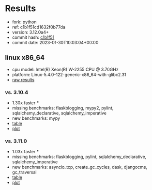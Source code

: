 # Results

- fork: python
- ref: c1b1f51cd1632f0b77da
- version: 3.12.0a4+
- commit hash: [c1b1f51](https://github.com/python/cpython/commit/c1b1f51)
- commit date: 2023-01-30T10:03:04+00:00

## linux x86_64

- cpu model: Intel(R) Xeon(R) W-2255 CPU @ 3.70GHz
- platform: Linux-5.4.0-122-generic-x86_64-with-glibc2.31
- [raw results](bm-20230130-linux-x86_64-python-c1b1f51cd1632f0b77da-3.12.0a4%2B-c1b1f51.json)

### vs. 3.10.4

- 1.30x faster \*
- missing benchmarks: flaskblogging, mypy2, pylint, sqlalchemy_declarative, sqlalchemy_imperative
- new benchmarks: mypy
- [table](bm-20230130-linux-x86_64-python-c1b1f51cd1632f0b77da-3.12.0a4%2B-c1b1f51-vs-3.10.4.md)
- [plot](bm-20230130-linux-x86_64-python-c1b1f51cd1632f0b77da-3.12.0a4%2B-c1b1f51-vs-3.10.4.png)

### vs. 3.11.0

- 1.03x faster \*
- missing benchmarks: flaskblogging, pylint, sqlalchemy_declarative, sqlalchemy_imperative
- new benchmarks: asyncio_tcp, create_gc_cycles, dask, djangocms, gc_traversal
- [table](bm-20230130-linux-x86_64-python-c1b1f51cd1632f0b77da-3.12.0a4%2B-c1b1f51-vs-3.11.0.md)
- [plot](bm-20230130-linux-x86_64-python-c1b1f51cd1632f0b77da-3.12.0a4%2B-c1b1f51-vs-3.11.0.png)

